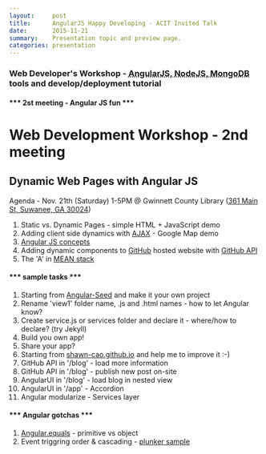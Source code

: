 ```yaml
---
layout:     post
title:      AngularJS Happy Developing - ACIT Invited Talk
date:       2015-11-21
summary:    Presentation topic and preview page.
categories: presentation
---
```


<div>
	<h3>Web Developer's Workshop - <abbr href="#MEAN" title="MEAN stack">AngularJS, NodeJS, MongoDB</abbr> tools and develop/deployment tutorial</h3>
	<h4>*** 2st meeting - Angular JS fun ***</h4>
	<div>
		<h1>Web Development Workshop - 2nd meeting</h1>
    	<h2>Dynamic Web Pages with Angular JS</h2>
    	<p>Agenda -  Nov. 21th (Saturday) 1-5PM @ Gwinnett County Library (<a href="https://www.google.com/maps/place/Gwinnett+County+Library/@34.0540261,-84.0566349,12z/data=!4m2!3m1!1s0x0000000000000000:0x9200982209ec30ba" title="Address on Google Map">361 Main St, Suwanee, GA 30024</a>)</p>
    	<ol>
	        <li>Static vs. Dynamic Pages - simple HTML + JavaScript demo</li>
	        <li>Adding client side dynamics with <a href="https://en.wikipedia.org/wiki/Ajax_(programming)" title="Asynchronous JavaScript and XML">AJAX</a> - Google Map demo</li>
	        <li><a href="http://localhost:8000/presentations/angularJS-concepts/" target="_blank">Angular JS concepts</a></li>
	        <li>Adding dynamic components to <a href="https://pages.github.com/">GitHub</a> hosted website with <a href="https://developer.github.com/v3/">GitHub API</a></li>
	        <li>The 'A' in <a href="http://mean.io/" title="MongoDB-ExpressJS-AngularJS-Node">MEAN stack</a></li>
	    </ol>
	</div>
	<h4>*** sample tasks ***</h4>
	<ol>
		<li>Starting from <a href="https://github.com/angular/angular-seed.git"> Angular-Seed</a> and make it your own project</li>
		<li>Rename 'view1' folder name, .js and .html names - how to let Angular know?</li>
		<li>Create service.js or services folder and declare it - where/how to declare? (try Jekyll)</li>
		<li>Build you own app!</li>
		<li>Share your app?</li>
		<li>Starting from <a href="https://github.com/Shawn-Cao/shawn-cao.github.io.git"> shawn-cao.github.io</a> and help me to improve it :-)</li>
		<li>GitHub API in '/blog' - load more information</li>
		<li>GitHub API in '/blog' - publish new post on-site</li>
		<li>AngularUI in '/blog' - load blog in nested view</li>
		<li>AngularUI in '/app' - Accordion</li>
		<li>Angular modularize - Services layer</li>
	</ol>
	<h4>*** Angular gotchas ***</h4>
	<ol>
		<li><a href="https://docs.angularjs.org/api/ng/function/angular.equals">Angular.equals</a> - primitive vs object</li>
		<li>Event triggring order & cascading - <a href="http://plnkr.co/edit/NZIpbphVoBR9sTI9BEM1?p=preview">plunker sample</a></li>
	</ol>
</div>

